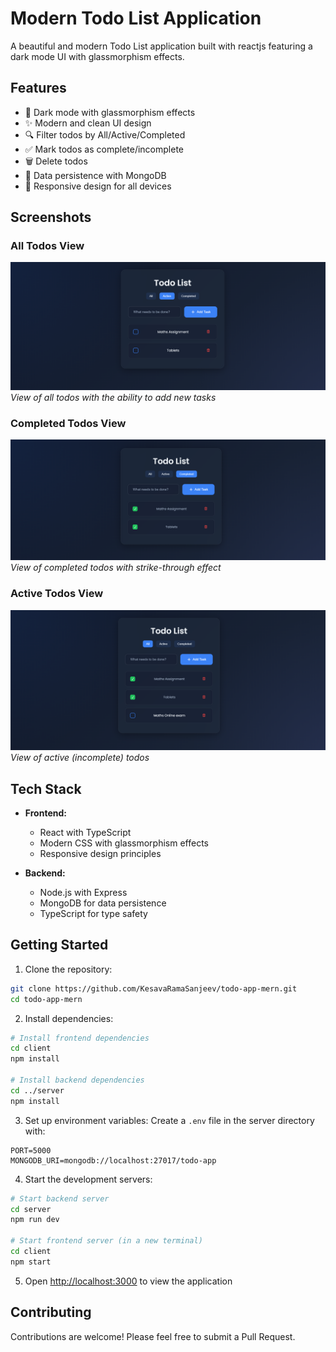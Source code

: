 # Modern Todo List Application

A beautiful and modern Todo List application built  with reactjs   featuring a dark mode UI with glassmorphism effects.

## Features

- 🌙 Dark mode with glassmorphism effects
- ✨ Modern and clean UI design
- 🔍 Filter todos by All/Active/Completed
- ✅ Mark todos as complete/incomplete
- 🗑️ Delete todos
- 💾 Data persistence with MongoDB
- 📱 Responsive design for all devices

## Screenshots

### All Todos View
![All Todos](screenshots/all-todos.png)
*View of all todos with the ability to add new tasks*

### Completed Todos View
![Completed Todos](screenshots/completed-todos.png)
*View of completed todos with strike-through effect*

### Active Todos View
![Active Todos](screenshots/active-todos.png)
*View of active (incomplete) todos*

## Tech Stack

- **Frontend:**
  - React with TypeScript
  - Modern CSS with glassmorphism effects
  - Responsive design principles

- **Backend:**
  - Node.js with Express
  - MongoDB for data persistence
  - TypeScript for type safety

## Getting Started

1. Clone the repository:
```bash
git clone https://github.com/KesavaRamaSanjeev/todo-app-mern.git
cd todo-app-mern
```

2. Install dependencies:
```bash
# Install frontend dependencies
cd client
npm install

# Install backend dependencies
cd ../server
npm install
```

3. Set up environment variables:
Create a `.env` file in the server directory with:
```env
PORT=5000
MONGODB_URI=mongodb://localhost:27017/todo-app
```

4. Start the development servers:
```bash
# Start backend server
cd server
npm run dev

# Start frontend server (in a new terminal)
cd client
npm start
```

5. Open [http://localhost:3000](http://localhost:3000) to view the application

## Contributing

Contributions are welcome! Please feel free to submit a Pull Request.
